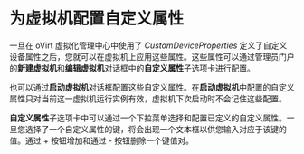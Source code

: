 # 为虚拟机配置自定义属性

一旦在 oVirt 虚拟化管理中心中使用了 *CustomDeviceProperties*
定义了自定义设备属性之后，您就可以在虚拟机上应用这些属性。这些属性可以通过管理员门户的**新建虚拟机**和**编辑虚拟机**对话框中的**自定义属性**子选项卡进行配置。

也可以通过**启动虚拟机**对话框配置这些自定义属性。在**启动虚拟机**中配置的自定义属性只对当前这一虚拟机运行实例有效，虚拟机下次启动时不会记住这些配置。

**自定义属性**子选项卡中可以通过一个下拉菜单选择和配置已定义的自定义属性。一旦您选择了一个自定义属性的键，将会出现一个文本框以供您输入对应于该键的值。通过
\+ 按钮增加和通过 \- 按钮删除一个键值对。

